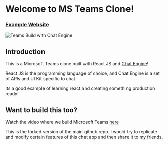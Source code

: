 # Welcome to MS Teams Clone!

### [Example Website](https://chat-app-jsmastery.netlify.app)

![Teams Build with Chat Engine](https://i.ibb.co/vDhx8Md/Whats-App-Image-2021-01-26-at-02-01-43.jpg)

## Introduction

This is a Microsoft Teams clone built with React JS and [Chat Engine](https://chatengine.io)!

React JS is the programming language of choice, and Chat Engine is a set of APIs and UI Kit specific to chat.

Its a good example of learning react and creating something production ready!

## Want to build this too?

Watch the video where we build Microsoft Teams [here](https://www.youtube.com/watch?v=jcOKU9f86XE)


This is the forked version of the main github repo. I would try to replicate and modify certain features of this chat app and then share it to my friends.
